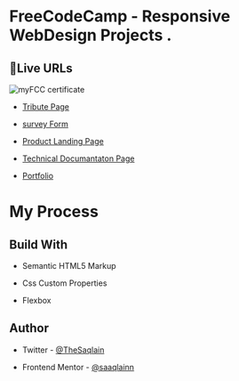 
# FreeCodeCamp - Responsive WebDesign Projects .

## 🚀Live URLs

![myFCC certificate](https://user-images.githubusercontent.com/86760164/146559995-cd0a9004-bcc9-456b-bfaf-87e567b66a69.png)

 - [Tribute Page](https://saaqlainn.github.io/FreeCodeCamp/Tribute-page)

 - [survey Form](https://saaqlainn.github.io/FreeCodeCamp/Survey-form)

 - [Product Landing Page](https://saaqlainn.github.io/FreeCodeCamp/Product-Landing-Page)

 - [Technical Documantaton Page](https://saaqlainn.github.io/FreeCodeCamp/Technical-Documentation-Page)
 
 - [Portfolio](https://saaqlainn.github.io/FreeCodeCamp/Portfolio)


# My Process

## Build With

- Semantic HTML5 Markup

- Css Custom Properties

- Flexbox


## Author

- Twitter - [@TheSaqlain](https://twitter.com/TheSaqlain)

- Frontend Mentor - [@saaqlainn](https://www.frontendmentor.io/home)
